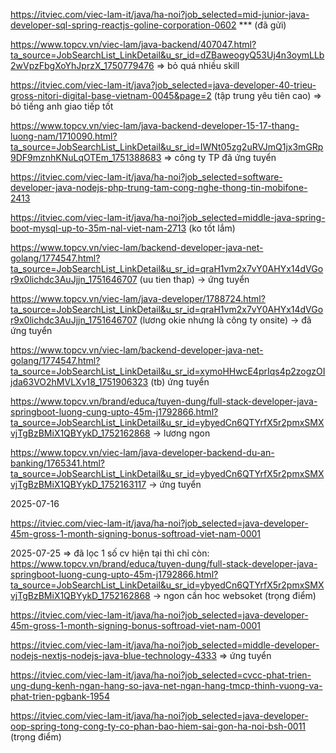 https://itviec.com/viec-lam-it/java/ha-noi?job_selected=mid-junior-java-developer-sql-spring-reactjs-goline-corporation-0602 *** (đã gửi)

https://www.topcv.vn/viec-lam/java-backend/407047.html?ta_source=JobSearchList_LinkDetail&u_sr_id=dZBaweogyQ53Uj4n3oymLLb2wVpzFbgXoYhJprzX_1750779476 => bỏ quá nhiều skill

https://itviec.com/viec-lam-it/java?job_selected=java-developer-40-trieu-gross-nitori-digital-base-vietnam-0045&page=2 (tập trung yêu tiên cao) => bỏ tiếng anh giao tiếp tốt

https://www.topcv.vn/viec-lam/java-backend-developer-15-17-thang-luong-nam/1710090.html?ta_source=JobSearchList_LinkDetail&u_sr_id=IWNt05zg2uRVJmQ1jx3mGRp9DF9mznhKNuLqOTEm_1751388683 => công ty TP đã ứng tuyển

https://itviec.com/viec-lam-it/java/ha-noi?job_selected=software-developer-java-nodejs-php-trung-tam-cong-nghe-thong-tin-mobifone-2413

https://itviec.com/viec-lam-it/java/ha-noi?job_selected=middle-java-spring-boot-mysql-up-to-35m-nal-viet-nam-2713 (ko tốt lắm)

https://www.topcv.vn/viec-lam/backend-developer-java-net-golang/1774547.html?ta_source=JobSearchList_LinkDetail&u_sr_id=qraH1vm2x7vY0AHYx14dVGor9x0lichdc3AuJjjn_1751646707 (uu tien thap) -> ứng tuyển

https://www.topcv.vn/viec-lam/java-developer/1788724.html?ta_source=JobSearchList_LinkDetail&u_sr_id=qraH1vm2x7vY0AHYx14dVGor9x0lichdc3AuJjjn_1751646707 (lương okie nhưng là công ty onsite) -> đã ứng tuyển

https://www.topcv.vn/viec-lam/backend-developer-java-net-golang/1774547.html?ta_source=JobSearchList_LinkDetail&u_sr_id=xymoHHwcE4prIqs4p2zogzOIjda63VO2hMVLXv18_1751906323 (tb) ứng tuyển

https://www.topcv.vn/brand/educa/tuyen-dung/full-stack-developer-java-springboot-luong-cung-upto-45m-j1792866.html?ta_source=JobSearchList_LinkDetail&u_sr_id=ybyedCn6QTYrfX5r2pmxSMXvjTgBzBMiX1QBYykD_1752162868 -> lương ngon

https://www.topcv.vn/viec-lam/java-developer-backend-du-an-banking/1765341.html?ta_source=JobSearchList_LinkDetail&u_sr_id=ybyedCn6QTYrfX5r2pmxSMXvjTgBzBMiX1QBYykD_1752163117 -> ứng tuyển 


2025-07-16

https://itviec.com/viec-lam-it/java/ha-noi?job_selected=java-developer-45m-gross-1-month-signing-bonus-softroad-viet-nam-0001


2025-07-25
=> đã lọc 1 số cv hiện tại thì chỉ còn:
https://www.topcv.vn/brand/educa/tuyen-dung/full-stack-developer-java-springboot-luong-cung-upto-45m-j1792866.html?ta_source=JobSearchList_LinkDetail&u_sr_id=ybyedCn6QTYrfX5r2pmxSMXvjTgBzBMiX1QBYykD_1752162868 -> ngon cần hoc websoket (trọng điểm)

https://itviec.com/viec-lam-it/java/ha-noi?job_selected=java-developer-45m-gross-1-month-signing-bonus-softroad-viet-nam-0001

https://itviec.com/viec-lam-it/java/ha-noi?job_selected=middle-developer-nodejs-nextjs-nodejs-java-blue-technology-4333 => ứng tuyển

https://itviec.com/viec-lam-it/java/ha-noi?job_selected=cvcc-phat-trien-ung-dung-kenh-ngan-hang-so-java-net-ngan-hang-tmcp-thinh-vuong-va-phat-trien-pgbank-1954

https://itviec.com/viec-lam-it/java/ha-noi?job_selected=java-developer-oop-spring-tong-cong-ty-co-phan-bao-hiem-sai-gon-ha-noi-bsh-0011 (trọng điểm)
